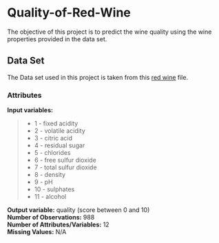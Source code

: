 # Quality-of-Red-Wine
<!-- Predicting the Quality of Red Wine using Machine Learning Algorithms for Regression Analysis, Data Visualizations and Data Analysis.
-->
<!--The data set is related to different red wine samples of the Portuguese "Vinho Verde" wine. The quality of wine is scored between 0 (lowest) and 10 (highest). The objective of this project is to predict the wine quality using the wine properties provided in the data set.-->

The objective of this project is to predict the wine quality using the wine properties provided in the data set.
## Data Set
The Data set used in this project is taken from this [red wine](https://github.com/Pulimasthan25/Quality-of-Red-Wine-Prediction/blob/main/red%20wine.csv) file. 


### Attributes
__Input variables:__

> * 1 - fixed acidity
> * 2 - volatile acidity
> * 3 - citric acid
> * 4 - residual sugar
> * 5 - chlorides
> * 6 - free sulfur dioxide
> * 7 - total sulfur dioxide
> * 8 - density
> * 9 - pH
> * 10 - sulphates
> * 11 - alcohol<br/>

__Output variable:__                quality (score between 0 and 10)<br/>
__Number of Observations:__         988<br/>
__Number of Attributes/Variables:__ 12<br/>
__Missing Values:__                 N/A<br/>
<!--Output variable (based on sensory data):
12 - quality (score between 0 and 10)-->
